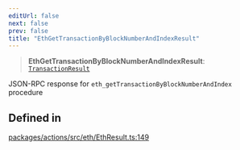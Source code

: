 ```yaml
---
editUrl: false
next: false
prev: false
title: "EthGetTransactionByBlockNumberAndIndexResult"
---
```


> **EthGetTransactionByBlockNumberAndIndexResult**: [`TransactionResult`](/reference/tevm/actions/type-aliases/transactionresult/)

JSON-RPC response for `eth_getTransactionByBlockNumberAndIndex` procedure

## Defined in

[packages/actions/src/eth/EthResult.ts:149](https://github.com/evmts/tevm-monorepo/blob/main/packages/actions/src/eth/EthResult.ts#L149)
